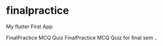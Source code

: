 # finalpractice

My flutter First App



FinalPractice MCQ Quiz 
FinalPractice MCQ Quiz for final sem ..


